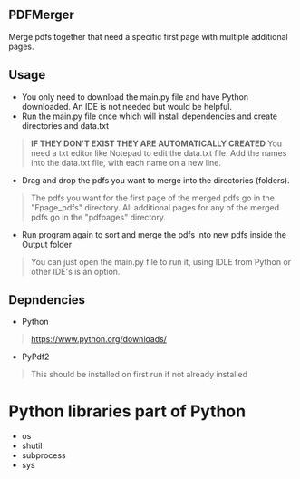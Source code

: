 ## PDFMerger
Merge pdfs together that need a specific first page with multiple additional pages.

## Usage
- You only need to download the main.py file and have Python downloaded. An IDE is not needed but would be helpful. 
- Run the main.py file once which will install dependencies and create directories and data.txt
> **IF THEY DON'T EXIST THEY ARE AUTOMATICALLY CREATED**
You need a txt editor like Notepad to edit the data.txt file. Add the names into the data.txt file, with each name on a new line.
- Drag and drop the pdfs you want to merge into the directories (folders).
> The pdfs you want for the first page of the merged pdfs go in the "Fpage_pdfs" directory.
> All additional pages for any of the merged pdfs go in the "pdfpages" directory.
- Run program again to sort and merge the pdfs into new pdfs inside the Output folder
> You can just open the main.py file to run it, using IDLE from Python or other IDE's is an option.

## Depndencies
- Python
> https://www.python.org/downloads/
- PyPdf2
> This should be installed on first run if not already installed

# Python libraries part of Python
- os
- shutil
- subprocess
- sys
